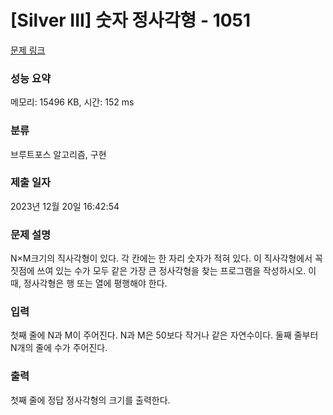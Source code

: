 # [Silver III] 숫자 정사각형 - 1051 

[문제 링크](https://www.acmicpc.net/problem/1051) 

### 성능 요약

메모리: 15496 KB, 시간: 152 ms

### 분류

브루트포스 알고리즘, 구현

### 제출 일자

2023년 12월 20일 16:42:54

### 문제 설명

<p>N×M크기의 직사각형이 있다. 각 칸에는 한 자리 숫자가 적혀 있다. 이 직사각형에서 꼭짓점에 쓰여 있는 수가 모두 같은 가장 큰 정사각형을 찾는 프로그램을 작성하시오. 이때, 정사각형은 행 또는 열에 평행해야 한다.</p>

### 입력 

 <p>첫째 줄에 N과 M이 주어진다. N과 M은 50보다 작거나 같은 자연수이다. 둘째 줄부터 N개의 줄에 수가 주어진다.</p>

### 출력 

 <p>첫째 줄에 정답 정사각형의 크기를 출력한다.</p>

